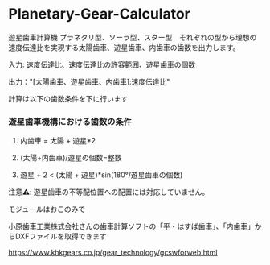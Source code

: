 # Planetary-Gear-Calculator
遊星歯車計算機
プラネタリ型、ソーラ型、スター型　それぞれの型から理想の速度伝達比を実現する太陽歯車、遊星歯車、内歯車の歯数を出力します。

入力: 速度伝達比、速度伝達比の許容範囲、遊星歯車の個数

出力："[太陽歯車、遊星歯車、内歯車]:速度伝達比"

計算は以下の歯数条件を下に行います

### 遊星歯車機構における歯数の条件

1. 内歯車 = 太陽 + 遊星*2
    
2. (太陽+内歯車)/遊星の個数=整数

3. 遊星 + 2 < (太陽 + 遊星)*sin(180°/遊星歯車の個数)

注意⚠️: 遊星歯車の不等配位置への配置には対応していません。

モジュールはおこのみで

小原歯車工業株式会社さんの歯車計算ソフトの「平・はすば歯車」、「内歯車」からDXFファイルを取得できます

https://www.khkgears.co.jp/gear_technology/gcswforweb.html

